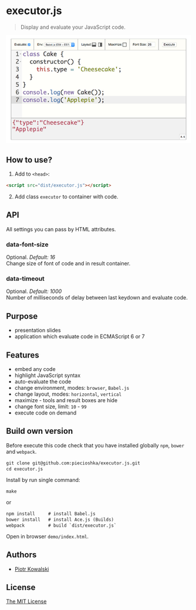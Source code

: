 # executor.js

> Display and evaluate your JavaScript code.

![executor](./demo/images/screen.jpg)

## How to use?

1. Add to `<head>`:

```html
<script src="dist/executor.js"></script>
```

2. Add class `executor` to container with code.

## API

All settings you can pass by HTML attributes.

### data-font-size

Optional. *Default: 16*<br />
Change size of font of code and in result container.

### data-timeout

Optional. *Default: 1000*<br />
Number of milliseconds of delay between last keydown and evaluate code.

## Purpose

 - presentation slides
 - application which evaluate code in ECMAScript 6 or 7

## Features

 - embed any code
 - highlight JavaScript syntax
 - auto-evaluate the code
 - change environment, modes: `browser`, `Babel.js`
 - change layout, modes: `horizontal`, `vertical`
 - maximize - tools and result boxes are hide
 - change font size, limit: `10` - `99`
 - execute code on demand

## Build own version

Before execute this code check that you have installed globally `npm`, `bower` and `webpack`.

```
git clone git@github.com:piecioshka/executor.js.git
cd executor.js
```

Install by run single command:

```
make
```

or

```
npm install     # install Babel.js
bower install   # install Ace.js (Builds)
webpack         # build `dist/executor.js`
```

Open in browser `demo/index.html`.

## Authors

 - [Piotr Kowalski](http://twitter.com/piecioshka)

## License

[The MIT License](http://piecioshka.mit-license.org)
